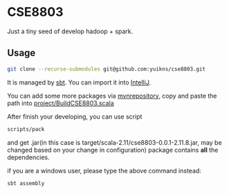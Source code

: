 # CSE8803

Just a tiny seed of develop hadoop + spark.

## Usage

```bash
git clone --recurse-submodules git@github.com:yuikns/cse8803.git
```

It is managed by [sbt](http://www.scala-sbt.org/). You can import it into [IntelliJ](https://www.jetbrains.com/idea/).

You can add some more packages via [mvnrepository](http://mvnrepository.com/), copy and paste the path into [project/BuildCSE8803.scala](project/BuildCSE8803.scala)

After finish your developing, you can use script 

```bash
scripts/pack
```

and get .jar(in this case is target/scala-2.11/cse8803-0.0.1-2.11.8.jar, may be changed based on your change in configuration) package contains **all** the dependencies.

if you are a windows user, please type the above command instead:

```
sbt assembly
```


